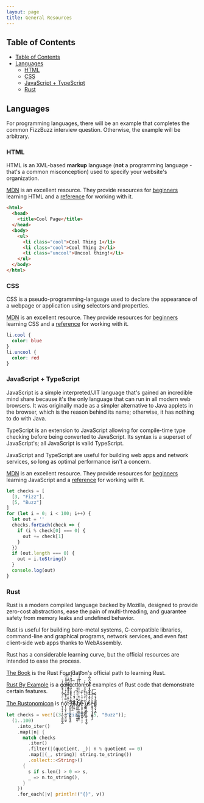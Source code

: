 ```yaml
---
layout: page
title: General Resources
---
```


## Table of Contents
- [Table of Contents](#table-of-contents)
- [Languages](#languages)
  - [HTML](#html)
  - [CSS](#css)
  - [JavaScript + TypeScript](#javascript--typescript)
  - [Rust](#rust)

## Languages

For programming languages, there will be an example that completes the common FizzBuzz interview question. Otherwise, the example will be arbitrary.

### HTML

HTML is an XML-based **markup** language (**not** a programming language - that's a common misconception) used to specify your website's organization.

[MDN](https://developer.mozilla.org/) is an excellent resource. They provide resources for [beginners](https://developer.mozilla.org/en-US/docs/Learn) learning HTML and a [reference](https://developer.mozilla.org/en-US/docs/Web/HTML) for working with it.

```html
<html>
  <head>
    <title>Cool Page</title>
  </head>
  <body>
    <ul>
      <li class="cool">Cool Thing 1</li>
      <li class="cool">Cool Thing 2</li>
      <li class="uncool">Uncool thing!</li>
    </ul>
  </body>
</html>
```

### CSS

CSS is a pseudo-programming-language used to declare the appearance of a webpage or application using selectors and properties.

[MDN](https://developer.mozilla.org/) is an excellent resource. They provide resources for [beginners](https://developer.mozilla.org/en-US/docs/Learn) learning CSS and a [reference](https://developer.mozilla.org/en-US/docs/Web/CSS) for working with it.

```css
li.cool {
  color: blue
}
li.uncool {
  color: red
}
```

### JavaScript + TypeScript

JavaScript is a simple interpreted/JIT language that's gained an incredible mind share because it's the only language that can run in all modern web browsers. It was originally made as a simpler alternative to Java applets in the browser, which is the reason behind its name; otherwise, it has nothing to do with Java.

TypeScript is an extension to JavaScript allowing for compile-time type checking before being converted to JavaScript. Its syntax is a superset of JavaScript's; all JavaScript is valid TypeScript.

JavaScript and TypeScript are useful for building web apps and network services, so long as optimal performance isn't a concern.

[MDN](https://developer.mozilla.org/) is an excellent resource. They provide resources for [beginners](https://developer.mozilla.org/en-US/docs/Learn) learning JavaScript and a [reference](https://developer.mozilla.org/en-US/docs/Web/JavaScript) for working with it.

```javascript
let checks = [
  [3, "Fizz"],
  [5, "Buzz"]
]
for (let i = 0; i < 100; i++) {
  let out = ''
  checks.forEach(check => {
    if (i % check[0] === 0) {
      out += check[1]
    }
  })
  if (out.length === 0) {
    out = i.toString()
  }
  console.log(out)
}
```

### Rust

Rust is a modern compiled language backed by Mozilla, designed to provide zero-cost abstractions, ease the pain of multi-threading, and guarantee safety from memory leaks and undefined behavior.

Rust is useful for building bare-metal systems, C-compatible libraries, command-line and graphical programs, network services, and even fast client-side web apps thanks to WebAssembly.

Rust has a considerable learning curve, but the official resources are intended to ease the process.

[The Book](https://doc.rust-lang.org/stable/book/) is the Rust Foundation's official path to learning Rust.

[Rust By Example](https://doc.rust-lang.org/stable/rust-by-example/) is a collection of examples of Rust code that demonstrate certain features.

[The Rustonomicon](https://doc.rust-lang.org/nomicon/) is n̮͉̠̥̦̥͙̣̪̗͉͚͈̺̟̲ͥͭ̈ͩ̉̂ͯ͒̌̏̐̎͑̓̀͘͜͟͟ͅo̟̦̖͈̞̹̫̰̲̮̺̠͍̺̮ͮ̿͗̐̾ͭ͒ͨͭ̒̎͐ͣ͊̈̓͆̚͘͝t͛̍͌ͥ̐̀̔ͤ̌̂͒̐ͥ͆͊͐͏̙̬̦͔̪̭͍̰̦̕ ̴̶̡̥̪̭̩̹͈̬̲̺͇̮̝̘͇͆͊̀̍ͥ̀̊̒ͨͫͣ̈́ͥ͑ͦ̃͢tͯͪ͛̋̈́̑̎͑ͯͦͥͮͭͭ͛͐͒ͮ́͡҉̶̨̲̼̦̼o͆͂ͨ̽̌͑̍̊̚͏̠̰͙̺̲̦̦̭̤͡ ̸̨̛͈̮̺̜̝̗͕͈̮̜͚̯̰̦ͭ̏̒ͬ̍̑ͦ̌ͤ͋̀͐͒͑́͠b̸̸̳͕̩͚͕̳͉̩̼̺̰̱̭͊͆ͦ̆ͥ͐̓̇̽̆ͬ͛ͣͩ̽̎͐ͣͣ̀͡e̷̥̯̯̮̦̬̲͚͓̲̰͍͎͎̜͕̿ͮͫͪ͑͌͠ ̢̱͇̙̦̯̺̘̙̜̙̆̅ͥ̌̒̐̃̌ͯ̃ͧ͗ͪ̒́̕ͅu̵̸̴̪͓̭̜̭̻̝̜̜̻̥͕̬̬̲̫̥ͥ͗ͯ̈̄ͤ͗ͮ͜͜sͦ̽̌̃̽̓ͧ̓́ͮͧ̅̒̑̐͆̐͆͏̞̖̻̯̀ͅē̶̮͈̖̥̩̭̘͕̪̻͓̗̙̊̓ͤͣ̆͐ͦ́͜͟͠d̨ͨͭ̾̇͊̕͏͎̫̹̮̰̺̪̹̮̟͙̻́͘

```rust
let checks = vec![(3, "Fizz"), (5, "Buzz")];
  (1..100)
    .into_iter()
    .map(|n| {
      match checks
        .iter()
        .filter(|(quotient, _)| n % quotient == 0)
        .map(|(_, string)| string.to_string())
        .collect::<String>()
      {
        s if s.len() > 0 => s,
        _ => n.to_string(),
      }
    })
    .for_each(|v| println!("{}", v))
```